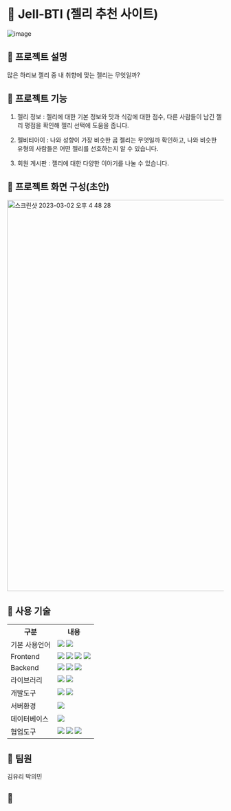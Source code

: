 # 🐻‍ Jell-BTI (젤리 추천 사이트)
![image](https://user-images.githubusercontent.com/108074336/222364824-36342f21-202b-42ad-af47-4c171e3126bd.png)

## 🐻 프로젝트 설명    
많은 하리보 젤리 중 내 취향에 맞는 젤리는 무엇일까?

## 🐻 프로젝트 기능
1. 젤리 정보 
: 젤리에 대한 기본 정보와 맛과 식감에 대한 점수, 다른 사람들이 남긴 젤리 평점을 확인해 젤리 선택에 도움을 줍니다.

2. 젤비티아이
: 나와 성향이 가장 비슷한 곰 젤리는 무엇일까 확인하고, 나와 비슷한 유형의 사람들은 어떤 젤리를 선호하는지 알 수 있습니다.

3. 회원 게시판
: 젤리에 대한 다양한 이야기를 나눌 수 있습니다.

## 🐻 프로젝트 화면 구성(초안)
<img width="909" alt="스크린샷 2023-03-02 오후 4 48 28" src="https://user-images.githubusercontent.com/108074336/222364621-fff306dd-b5cf-4566-891b-77f3d6bc1fa7.png">

## 🐻 사용 기술
<table>
    <tr>
        <th>구분</th>
        <th>내용</th>
    </tr>
    <tr>
        <td>기본 사용언어</td>
        <td>
            <img src="https://img.shields.io/badge/Java-007396?style=for-the-badge&logo=Java&logoColor=white"/>
          <img src="https://img.shields.io/badge/Python-3776AB?style=for-the-badge&logo=Python&logoColor=white">
        </td>
    </tr>
    <tr>
        <td>Frontend</td>
        <td>
           <img src="https://img.shields.io/badge/javascript-F7DF1E?style=for-the-badge&logo=javascript&logoColor=black">
           <img src="https://img.shields.io/badge/HTML-E34F26?style=for-the-badge&logo=html5&logoColor=white">
           <img src="https://img.shields.io/badge/CSS-1572B6?style=for-the-badge&logo=css3&logoColor=white">           
           <img src="https://img.shields.io/badge/React-61DAFB?style=for-the-badge&logo=React&logoColor=white">
        </td>
    </tr>
    <tr>
        <td>Backend</td>
        <td>
           <img src="https://img.shields.io/badge/Spring-6DB33F?style=for-the-badge&logo=Spring&logoColor=white"/> 
           <img src="https://img.shields.io/badge/Spring Boot-6DB33F?style=for-the-badge&logo=Spring Boot&logoColor=white"/>
           <img src="https://img.shields.io/badge/Spring Security-6DB33F?style=for-the-badge&logo=Spring Security&logoColor=white"/> 
        </td>
    </tr>
     <tr>
        <td>라이브러리</td>
        <td>
            <img src="https://img.shields.io/badge/Kakao-FFCD00?style=for-the-badge&logo=Kakao&logoColor=white"/>
            <img src="https://img.shields.io/badge/Socket.io-010101?style=for-the-badge&logo=Socket.io&logoColor=white"/>
        </td>
    </tr>
    <tr>
        <td>개발도구</td>
        <td>
            <img src="https://img.shields.io/badge/Intellij-000000?style=for-the-badge&logo=IntelliJ IDEA&logoColor=white"/>
            <img src="https://img.shields.io/badge/VSCode-007ACC?style=for-the-badge&logo=VisualStudioCode&logoColor=white"/>
        </td>
    </tr>
    <tr>
        <td>서버환경</td>
        <td>
            <img src="https://img.shields.io/badge/Apache Tomcat-D22128?style=for-the-badge&logo=Apache Tomcat&logoColor=white"/>
        </td>
    </tr>
    <tr>
        <td>데이터베이스</td>
        <td>
          <img src="https://img.shields.io/badge/Oracle-F80000?style=for-the-badge&logo=Oracle&logoColor=white"/>
        </td>
    </tr>
    <tr>
        <td>협업도구</td>
        <td>
            <img src="https://img.shields.io/badge/Git-F05032?style=for-the-badge&logo=Git&logoColor=white"/>
            <img src="https://img.shields.io/badge/GitHub-181717?style=for-the-badge&logo=GitHub&logoColor=white"/>
            <img src="https://img.shields.io/badge/Notion-000000?style=for-the-badge&logo=Notion&logoColor=white"/>
        </td>
    </tr>
</table>

## 🐻 팀원
김유리 박의민

## 🐻 
